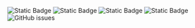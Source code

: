 ![Static Badge](https://img.shields.io/badge/blacklists-60-000000) ![Static Badge](https://img.shields.io/badge/blacklisted-3090984-cc0000) ![Static Badge](https://img.shields.io/badge/whitelisted-2242-00CC00) ![Static Badge](https://img.shields.io/badge/streaming_blacklist-28106-000000) ![GitHub issues](https://img.shields.io/github/issues/fabriziosalmi/blacklists)
